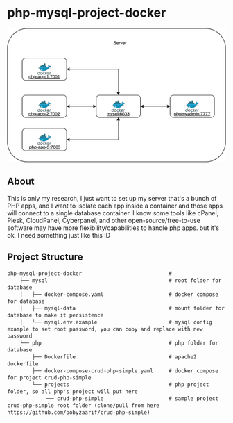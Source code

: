 # php-mysql-project-docker
![php-mysql-project-docker](design.drawio.png)

## About
This is only my research, I just want to set up my server that's a bunch of PHP apps, and I want to isolate each app inside a container and those apps will connect to a single database container. I know some tools like cPanel, Plesk, CloudPanel, Cyberpanel, and other open-source/free-to-use software may have more flexibility/capabilities to handle php apps. but it's ok, I need something just like this :D

## Project Structure
```
php-mysql-project-docker                            #
    ├── mysql                                       # root folder for database
    │   ├── docker-compose.yaml                     # docker compose for database
    │   ├── mysql-data                              # mount folder for database to make it persistence
    │   └── mysql.env.example                       # mysql config example to set root password, you can copy and replace with new password
    └── php                                         # php folder for database
        ├── Dockerfile                              # apache2 dockerfile
        ├── docker-compose-crud-php-simple.yaml     # docker compose for project crud-php-simple
        └── projects                                # php project folder, so all php's project will put here
            └── crud-php-simple                     # sample project crud-php-simple root folder (clone/pull from here https://github.com/pobyzaarif/crud-php-simple)
```
